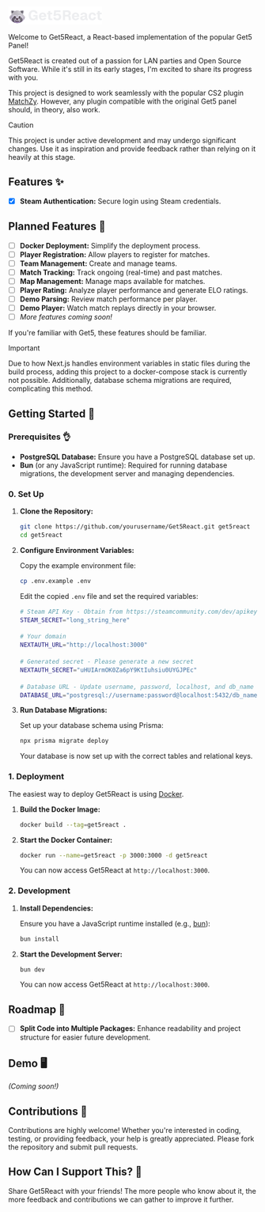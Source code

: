 <img src="gh/logo_text.png">

Welcome to Get5React, a React-based implementation of the popular Get5 Panel!

Get5React is created out of a passion for LAN parties and Open Source Software. While it's still in its early stages, I'm excited to share its progress with you.

This project is designed to work seamlessly with the popular CS2 plugin [MatchZy](https://github.com/shobhit-pathak/MatchZy). However, any plugin compatible with the original Get5 panel should, in theory, also work.

> [!CAUTION]
> This project is under active development and may undergo significant changes. Use it as inspiration and provide feedback rather than relying on it heavily at this stage.

## Features ✨

- [x] **Steam Authentication:** Secure login using Steam credentials.

## Planned Features 🚀

- [ ] **Docker Deployment:** Simplify the deployment process.
- [ ] **Player Registration:** Allow players to register for matches.
- [ ] **Team Management:** Create and manage teams.
- [ ] **Match Tracking:** Track ongoing (real-time) and past matches.
- [ ] **Map Management:** Manage maps available for matches.
- [ ] **Player Rating:** Analyze player performance and generate ELO ratings.
- [ ] **Demo Parsing:** Review match performance per player.
- [ ] **Demo Player:** Watch match replays directly in your browser.
- [ ] _More features coming soon!_

If you're familiar with Get5, these features should be familiar.

> [!IMPORTANT]
> Due to how Next.js handles environment variables in static files during the build process, adding this project to a docker-compose stack is currently not possible. Additionally, database schema migrations are required, complicating this method.

## Getting Started 👟

### Prerequisites 👌

- **PostgreSQL Database:** Ensure you have a PostgreSQL database set up.
- **Bun** (or any JavaScript runtime): Required for running database migrations, the development server and managing dependencies.

### 0. Set Up

1. **Clone the Repository:**

   ```sh
   git clone https://github.com/yourusername/Get5React.git get5react
   cd get5react
   ```

2. **Configure Environment Variables:**

   Copy the example environment file:

   ```sh
   cp .env.example .env
   ```

   Edit the copied `.env` file and set the required variables:

   ```sh
   # Steam API Key - Obtain from https://steamcommunity.com/dev/apikey
   STEAM_SECRET="long_string_here"

   # Your domain
   NEXTAUTH_URL="http://localhost:3000"

   # Generated secret - Please generate a new secret
   NEXTAUTH_SECRET="uHUIArmOK0Za6pY9KtIuhsiu0UYGJPEc"

   # Database URL - Update username, password, localhost, and db_name
   DATABASE_URL="postgresql://username:password@localhost:5432/db_name?schema=public"
   ```

3. **Run Database Migrations:**

   Set up your database schema using Prisma:

   ```sh
   npx prisma migrate deploy
   ```

   Your database is now set up with the correct tables and relational keys.

### 1. Deployment

The easiest way to deploy Get5React is using [Docker](https://www.docker.com/).

1. **Build the Docker Image:**

   ```sh
   docker build --tag=get5react .
   ```

2. **Start the Docker Container:**

   ```sh
   docker run --name=get5react -p 3000:3000 -d get5react
   ```

   You can now access Get5React at `http://localhost:3000`.

### 2. Development

1. **Install Dependencies:**

   Ensure you have a JavaScript runtime installed (e.g., [bun](https://bun.sh/)):

   ```sh
   bun install
   ```

2. **Start the Development Server:**

   ```sh
   bun dev
   ```

   You can now access Get5React at `http://localhost:3000`.

## Roadmap 🚙

- [ ] **Split Code into Multiple Packages:** Enhance readability and project structure for easier future development.

## Demo 🖥️

_(Coming soon!)_

## Contributions 🤝

Contributions are highly welcome! Whether you're interested in coding, testing, or providing feedback, your help is greatly appreciated. Please fork the repository and submit pull requests.

## How Can I Support This? 🌟

Share Get5React with your friends! The more people who know about it, the more feedback and contributions we can gather to improve it further.

